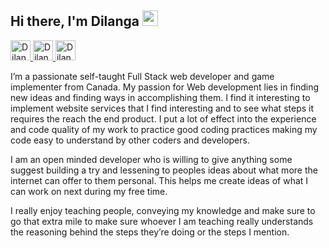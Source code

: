 ## Hi there, I'm Dilanga <img src="https://media.giphy.com/media/hvRJCLFzcasrR4ia7z/giphy.gif" width="25px">

<a href="https://www.linkedin.com/in/dilanga-algama-72752816b">
  <img  alt="Dilanga's Linkedin" height="32" width="32" src="https://raw.githubusercontent.com/peterthehan/peterthehan/master/assets/linkedin.svg" />
</a>
<a href="https://discord.gg/nrqmVfFJ">
  <img alt="Dilanga's Discord" height="32" width="32" src="https://raw.githubusercontent.com/peterthehan/peterthehan/master/assets/discord.svg"/>
</a>
<a href="https://github.com/dalgama">
  <img alt="Dilanga Algama | Github" height="32" width="32" src="https://raw.githubusercontent.com/peterthehan/peterthehan/master/assets/github.svg" />
</a>
<p></p>

<p>I’m a passionate self-taught Full Stack web developer and game implementer from Canada. My passion for Web development lies in finding new ideas and finding ways in accomplishing them. I find it interesting to implement website services that I find interesting and to see what steps it requires the reach the end product. I put a lot of effect into the experience and code quality of my work to practice good coding practices making my code easy to understand by other coders and developers.</p>

<p>I am an open minded developer who is willing to give anything some suggest building a try and lessening to peoples ideas about what more the internet can offer to them personal. This helps me create ideas of what I can work on next during my free time.</p>

<p>I really enjoy teaching people, conveying my knowledge and make sure to go that extra mile to make sure whoever I am teaching really understands the reasoning behind the steps they’re doing or the steps I mention.</p>

<!--
**dalgama/dalgama** is a ✨ _special_ ✨ repository because its `README.md` (this file) appears on your GitHub profile.

Here are some ideas to get you started:

- 🔭 I’m currently working on ...
- 🌱 I’m currently learning ...
- 👯 I’m looking to collaborate on ...
- 🤔 I’m looking for help with ...
- 💬 Ask me about ...
- 📫 How to reach me: ...
- 😄 Pronouns: ...
- ⚡ Fun fact: ...
-->
